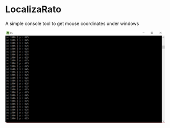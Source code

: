 # LocalizaRato
A simple console tool to get mouse coordinates under windows

<img src="LocalizaRato/pic/asd.png" width=500>

